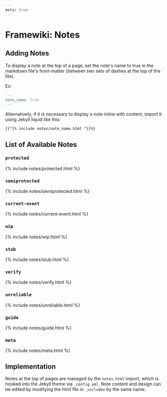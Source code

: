 ```yaml
---
meta: true
---
```

# Framewiki: Notes
## Adding Notes
To display a note at the top of a page, set the note's name to true in the markdown file's front-matter (between two sets of  dashes at the top of the file). 

Ex:
```md
---
note_name: true
---
```

Alternatively, if it is necessary to display a note inline with content, import it using Jekyll liquid like this:
```md
{{"{% include notes/note_name.html "}}%}
```

## List of Available Notes
### `protected`
{% include notes/protected.html %}
### `semiprotected`
{% include notes/semiprotected.html %}
### `current-event`
{% include notes/current-event.html %}
### `wip`
{% include notes/wip.html %}
### `stub`
{% include notes/stub.html %}
### `verify`
{% include notes/verify.html %}
### `unreliable`
{% include notes/unreliable.html %}
### `guide`
{% include notes/guide.html %}
### `meta`
{% include notes/meta.html %}


## Implementation
Notes at the top of pages are managed by the `notes.html` import, which is hooked into the Jekyll theme via `_config.yml`. Note content and design can be edited by modifying the html file in `_includes` by the same name. 
